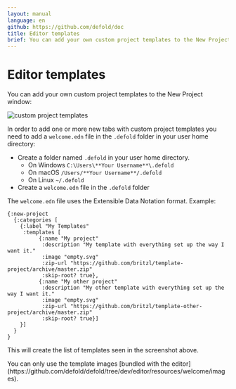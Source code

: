 ```yaml
---
layout: manual
language: en
github: https://github.com/defold/doc
title: Editor templates
brief: You can add your own custom project templates to the New Project window.
---
```


# Editor templates

You can add your own custom project templates to the New Project window:

![custom project templates](../images/editor/custom_project_templates.png)

In order to add one or more new tabs with custom project templates you need to add a `welcome.edn` file in the `.defold` folder in your user home directory:

* Create a folder named `.defold` in your user home directory.
  * On Windows `C:\Users\**Your Username**\.defold`
  * On macOS `/Users/**Your Username**/.defold`
  * On Linux `~/.defold`
* Create a `welcome.edn` file in the `.defold` folder

The `welcome.edn` file uses the Extensible Data Notation format. Example:

```
{:new-project
  {:categories [
    {:label "My Templates"
     :templates [
          {:name "My project"
           :description "My template with everything set up the way I want it."
           :image "empty.svg"
           :zip-url "https://github.com/britzl/template-project/archive/master.zip"
           :skip-root? true},
          {:name "My other project"
           :description "My other template with everything set up the way I want it."
           :image "empty.svg"
           :zip-url "https://github.com/britzl/template-other-project/archive/master.zip"
           :skip-root? true}]
    }]
  }
}
```

This will create the list of templates seen in the screenshot above.

<div class='sidenote' markdown='1'>
You can only use the template images [bundled with the editor](https://github.com/defold/defold/tree/dev/editor/resources/welcome/images).
</div>
